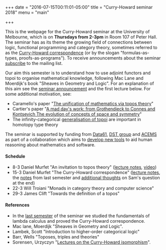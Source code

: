+++
date = "2016-07-15T00:11:01-05:00"
title = "Curry-Howard seminar 2018"
menu = "main"

+++

This is the webpage for the Curry-Howard seminar at the University of Melbourne, which is on **Thursdays from 2-3pm** in Room 107 of Peter Hall. The seminar has as its theme the growing field of connections between logic, functional programming and category theory, sometimes referred to as the [Curry-Howard correspondence](https://en.wikipedia.org/wiki/Curry%E2%80%93Howard_correspondence) (or by the slogan "formulas-as-types, proofs-as-programs"). To receive announcements about the seminar [subscribe](http://www.tinyletter.com/dmurfet) to the mailing list. 

Our aim this semester is to understand how to use adjoint functors and topoi to organise mathematical knowledge, following Mac Lane and Moerdijk's book "Sheaves in Geometry and Logic". For an explanation of this aim see the [seminar announcement](http://therisingsea.org/notes/seminar-2018-sem1.pdf) and the first lecture below. For some additional motivation, see:
  * Caramello's paper "[The unification of mathematics via topos theory](https://arxiv.org/abs/1006.3930)"
  * Cartier's paper "[A mad day's work: from Grothendieck to Connes and Kontsevich The evolution of concepts of space and symmetry](http://www.ams.org/journals/bull/2001-38-04/S0273-0979-01-00913-2/home.html)"
  * The infinity-categorical [generalisation of topoi](https://ncatlab.org/nlab/show/%28infinity%2C1%29-topos) are important in homotopy type theory
  
The seminar is supported by funding from [Data61](https://www.data61.csiro.au/), [DST group](https://www.dst.defence.gov.au/) and [ACEMS](https://acems.org.au/home) as part of a collaboration which aims to [develop new tools](http://therisingsea.org/notes/fmme.pdf) to aid human reasoning about mathematics and software.
  
#### Schedule

  * 8-3 Daniel Murfet "An invitation to topos theory" ([lecture notes](http://therisingsea.org/notes/ch2018-lecture1.pdf), [video](https://vimeo.com/259518045))
  * 15-3 Daniel Murfet "The Curry-Howard correspondence" ([lecture notes](http://therisingsea.org/notes/ch2018-lecture2.pdf), the [notes](http://therisingsea.org/notes/talk-ch.pdf) from last semester and [additional thoughts](http://therisingsea.org/notes/samq.pdf) on Sam's question at the end)
  * 22-3 Will Troiani "Monads in category theory and computer science"
  * 29-3 James Clift "Towards the definition of a topos"
  
#### References

  * In the [last semester](http://therisingsea.org/post/seminar-ch/) of the seminar we studied the fundamentals of lambda calculus and proved the Curry-Howard correspondence.
  * Mac lane, Moerdijk "Sheaves in Geometry and Logic".
  * Lambek, Scott "Introduction to higher-order categorical logic"
  * Barr, Wells "Toposes, triples and theories" 
  * Sorensen, Urzyczyn "[Lectures on the Curry-Howard isomorphism](http://bookzz.org/s/?q=Lectures+on+the+Curry-Howard+Isomorphism&yearFrom=&yearTo=&language=&extension=&t=0)".
